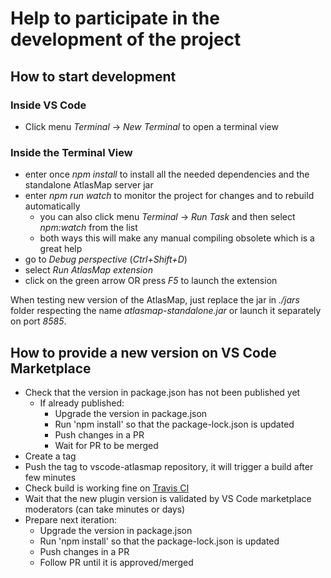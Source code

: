 # Help to participate in the development of the project

## How to start development

### Inside VS Code

* Click menu *Terminal* -> *New Terminal* to open a terminal view

### Inside the Terminal View

* enter once *npm install* to install all the needed dependencies and the standalone AtlasMap server jar
* enter *npm run watch* to monitor the project for changes and to rebuild automatically
  * you can also click menu *Terminal* -> *Run Task* and then select *npm:watch* from the list
  * both ways this will make any manual compiling obsolete which is a great help
* go to *Debug perspective* (*Ctrl+Shift+D*)
* select *Run AtlasMap extension*
* click on the green arrow OR press *F5* to launch the extension

When testing new version of the AtlasMap, just replace the jar in *./jars* folder respecting the name *atlasmap-standalone.jar* or launch it separately on port *8585*.

## How to provide a new version on VS Code Marketplace

* Check that the version in package.json has not been published yet
  * If already published:
    * Upgrade the version in package.json
    * Run 'npm install' so that the package-lock.json is updated
    * Push changes in a PR
    * Wait for PR to be merged
* Create a tag
* Push the tag to vscode-atlasmap repository, it will trigger a build after few minutes
* Check build is working fine on [Travis CI](https://travis-ci.org/jboss-fuse/vscode-atlasmap)
* Wait that the new plugin version is validated by VS Code marketplace moderators (can take minutes or days)
* Prepare next iteration:
  * Upgrade the version in package.json
  * Run 'npm install' so that the package-lock.json is updated
  * Push changes in a PR
  * Follow PR until it is approved/merged
  